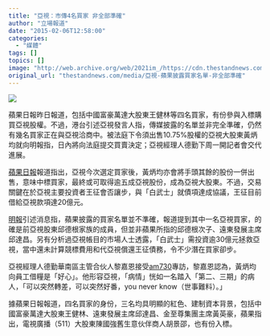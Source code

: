 ```yaml
---
title: "亞視：市傳4名買家 非全部準確"
author: "立場報道"
date: "2015-02-06T12:58:00"
categories:
  - "媒體"
tags: []
topics: []
image: "http://web.archive.org/web/2021im_/https://cdn.thestandnews.com/media/photos/cache/ATV-4_9MSO7_1200x0.png"
original_url: "thestandnews.com/media/亞視-蘋果披露買家名單-非全部準確"
---
```

![](http://web.archive.org/web/2021im_/https://cdn.thestandnews.com/media/photos/cache/ATV-4_9MSO7_1200x0.png)

蘋果日報昨日報道，包括中國富豪萬達大股東王健林等四名買家，有份參與入標購買亞視股權。不過，港台引述亞視發言人指，傳媒披露的名單並非完全準確，仍然有幾名買家正在與亞視洽商中。被法庭下令須出售10.75%股權的亞視大股東黃炳均就向明報指，日內將向法庭提交買賣決定；亞視經理人德勤下周一開記者會交代進展。

[蘋果日報](http://web.archive.org/web/20210628193905/http://hk.apple.nextmedia.com/news/art/20150206/19031345)報道指出，亞視今次選定買家後，黃炳均亦會將手頭其餘的股份一併出售，意味中標買家，最終或可取得逾五成亞視股份，成為亞視大股東。不過，交易關鍵在於亞視主要投資者王征會否讓步，與「白武士」就債項達成協議，王征目前借給亞視款項達20億元。

[明報](http://web.archive.org/web/20210628193905/http://life.mingpao.com/cfm/dailynews3a.cfm?File=20150206/nalgh/gha1.txt)引述消息指，蘋果披露的買家名單並不準確，報道提到其中一名亞視買家，的確是前亞視股東邱德根家族的成員，但並非蘋果所指的邱德根次子、遠東發展主席邱達昌。另有分析過亞視帳目的市場人士透露，「白武士」需投資逾30億元拯救亞視，當中還未計算競標費用和代亞視償還王征債務，令不少潛在買家卻步。

亞視經理人德勤華南區主管合伙人黎嘉恩接受[am730](http://web.archive.org/web/20210628193905/http://www.am730.com.hk/article-249347)專訪，黎嘉恩認為，黃炳均向員工借糧是「好心」。他形容亞視，「病情」恍如一名踏入「第二、三期」的病人，「可以突然轉差，可以突然好番，you never know（世事難料）。」

據蘋果日報報道，四名買家的身份，三名均具明顯的紅色、建制資本背景，包括中國富豪萬達大股東王健林、遠東發展主席邱達昌、金至尊集團主席黃英豪，蘋果指出，電視廣播（511）大股東陳國強舊生意伙伴商人胡景邵，也有份入標。